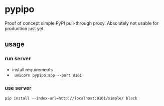 # pypipo

Proof of concept simple PyPI pull-through proxy. Absolutely not usable for production just yet.

## usage

### run server

* install requirements
* ` uvicorn pypipo:app --port 8101`

### use server

```
pip install --index-url=http://localhost:8101/simple/ black
```